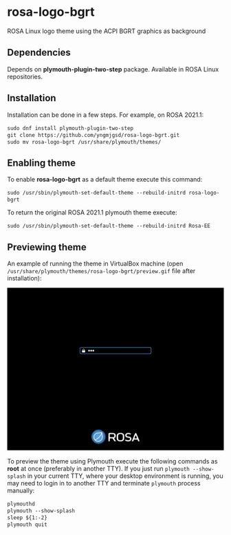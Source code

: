 # rosa-logo-bgrt
ROSA Linux logo theme using the ACPI BGRT graphics as background

## Dependencies

Depends on **plymouth-plugin-two-step** package. Available in ROSA Linux repositories.

## Installation

Installation can be done in a few steps. For example, on ROSA 2021.1:

```
sudo dnf install plymouth-plugin-two-step
git clone https://github.com/yngmjgsd/rosa-logo-bgrt.git
sudo mv rosa-logo-bgrt /usr/share/plymouth/themes/
```

## Enabling theme

To enable **rosa-logo-bgrt** as a default theme execute this command:

```
sudo /usr/sbin/plymouth-set-default-theme --rebuild-initrd rosa-logo-bgrt
```

To return the original ROSA 2021.1 plymouth theme execute:

```
sudo /usr/sbin/plymouth-set-default-theme --rebuild-initrd Rosa-EE
```

## Previewing theme

An example of running the theme in VirtualBox machine (open `/usr/share/plymouth/themes/rosa-logo-bgrt/preview.gif` file after installation):

![til](./preview.gif)

To preview the theme using Plymouth execute the following commands as **root** at once (preferably in another TTY). If you just run `plymouth --show-splash` in your current TTY, where your desktop environment is running, you may need to login in to another TTY and terminate `plymouth` process manually:

```
plymouthd
plymouth --show-splash
sleep ${1:-2}
plymouth quit
```
